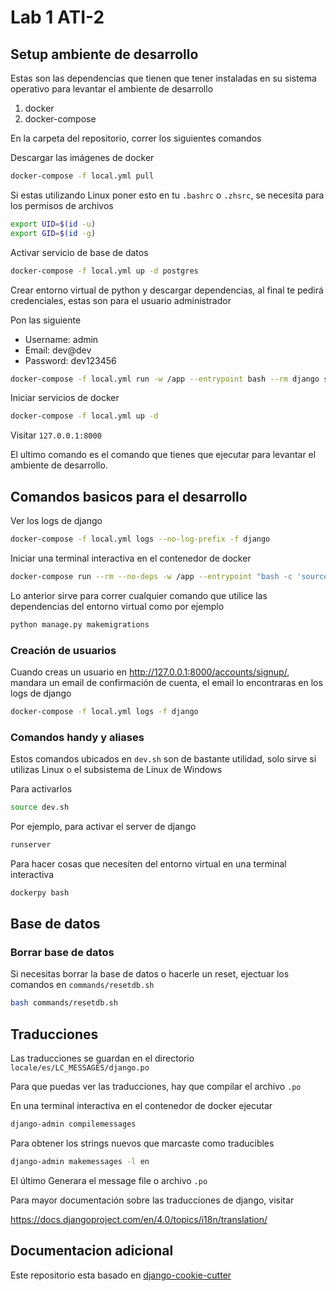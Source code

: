 # Lab 1 ATI-2

## Setup ambiente de desarrollo
Estas son las dependencias que tienen que tener instaladas en su sistema operativo para levantar el ambiente de desarrollo
1. docker
2. docker-compose

En la carpeta del repositorio, correr los siguientes comandos

Descargar las imágenes de docker

```bash
docker-compose -f local.yml pull
```

Si estas utilizando Linux poner esto en tu `.bashrc` o `.zhsrc`, se necesita para los permisos de archivos

```bash
export UID=$(id -u)
export GID=$(id -g)
```

Activar servicio de base de datos
```bash
docker-compose -f local.yml up -d postgres
```

Crear entorno virtual de python y descargar dependencias, al final te pedirá credenciales, estas son para el usuario administrador

Pon las siguiente

- Username: admin
- Email: dev@dev
- Password: dev123456

```bash
docker-compose -f local.yml run -w /app --entrypoint bash --rm django setup_dev.sh
```

Iniciar servicios de docker

```bash
docker-compose -f local.yml up -d
```
Visitar `127.0.0.1:8000`

El ultimo comando es el comando que tienes que ejecutar para levantar el ambiente de desarrollo.

## Comandos basicos para el desarrollo

Ver los logs de django
```bash
docker-compose -f local.yml logs --no-log-prefix -f django
```

Iniciar una terminal interactiva en el contenedor de docker
```bash
docker-compose run --rm --no-deps -w /app --entrypoint "bash -c 'source .venv/bin/activate && bash'" django
```
Lo anterior sirve para correr cualquier comando que utilice las dependencias del entorno virtual como por ejemplo

```bash
python manage.py makemigrations
```
### Creación de usuarios

Cuando creas un usuario en http://127.0.0.1:8000/accounts/signup/, mandara un email de confirmación de cuenta, el email lo encontraras en los logs de django

```bash
docker-compose -f local.yml logs -f django
```
### Comandos handy y aliases
Estos comandos ubicados en `dev.sh` son de bastante utilidad, solo sirve si utilizas Linux o el subsistema de Linux de Windows

Para activarlos

```bash
source dev.sh
```

Por ejemplo, para activar el server de django

```bash
runserver
```

Para hacer cosas que necesiten del entorno virtual en una terminal interactiva

```bash
dockerpy bash
```

## Base de datos

### Borrar base de datos
Si necesitas borrar la base de datos o hacerle un reset, ejectuar los comandos en `commands/resetdb.sh`

```bash
bash commands/resetdb.sh
```
## Traducciones

Las traducciones se guardan en el directorio `locale/es/LC_MESSAGES/django.po`

Para que puedas ver las traducciones, hay que compilar el archivo `.po`

En una terminal interactiva en el contenedor de docker ejecutar

```bash
django-admin compilemessages
```

Para obtener los strings nuevos que marcaste como traducibles

```bash
django-admin makemessages -l en
```

El último Generara el message file o archivo `.po`

Para mayor documentación sobre las traducciones de django, visitar

https://docs.djangoproject.com/en/4.0/topics/i18n/translation/

## Documentacion adicional
Este repositorio esta basado en [django-cookie-cutter](https://cookiecutter-django.readthedocs.io/en/latest/)
